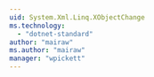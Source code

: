 ```yaml
---
uid: System.Xml.Linq.XObjectChange
ms.technology: 
  - "dotnet-standard"
author: "mairaw"
ms.author: "mairaw"
manager: "wpickett"
---
```

